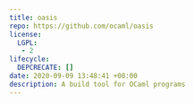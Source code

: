 ```yaml
---
title: oasis
repo: https://github.com/ocaml/oasis
license: 
  LGPL: 
   - 2
lifecycle: 
  DEPCRECATE: []
date: 2020-09-09 13:48:41 +00:00
description: A build tool for OCaml programs
---
```


